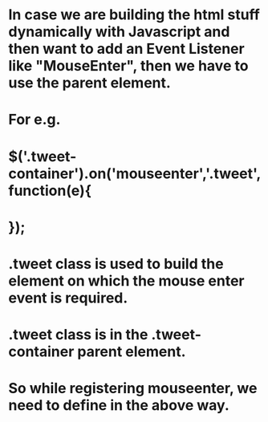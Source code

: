 

# In case we are building the html stuff dynamically with Javascript and then want to add an Event Listener like "MouseEnter", then we have to use the parent element.

# For e.g.

# $('.tweet-container').on('mouseenter','.tweet',function(e){
# });

# .tweet class is used to build the element on which the mouse enter event is required.
# .tweet class is in the .tweet-container parent element.
# So while registering mouseenter, we need to define in the above way. 
